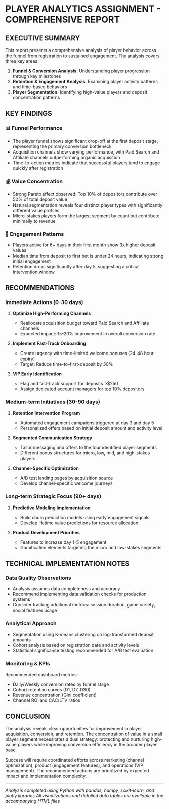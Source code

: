 
# PLAYER ANALYTICS ASSIGNMENT - COMPREHENSIVE REPORT

## EXECUTIVE SUMMARY

This report presents a comprehensive analysis of player behavior across the funnel from registration to sustained engagement. The analysis covers three key areas:

1. **Funnel & Conversion Analysis**: Understanding player progression through key milestones
2. **Retention & Engagement Analysis**: Examining player activity patterns and time-based behaviors
3. **Player Segmentation**: Identifying high-value players and deposit concentration patterns

## KEY FINDINGS

### 📊 Funnel Performance
- The player funnel shows significant drop-off at the first deposit stage, representing the primary conversion bottleneck
- Acquisition channels show varying performance, with Paid Search and Affiliate channels outperforming organic acquisition
- Time-to-action metrics indicate that successful players tend to engage quickly after registration

### 💰 Value Concentration
- Strong Pareto effect observed: Top 10% of depositors contribute over 50% of total deposit value
- Natural segmentation reveals four distinct player types with significantly different value profiles
- Micro-stakes players form the largest segment by count but contribute minimally to revenue

### 🔄 Engagement Patterns
- Players active for 6+ days in their first month show 3x higher deposit values
- Median time from deposit to first bet is under 24 hours, indicating strong initial engagement
- Retention drops significantly after day 5, suggesting a critical intervention window

## RECOMMENDATIONS

### Immediate Actions (0-30 days)
1. **Optimize High-Performing Channels**
   - Reallocate acquisition budget toward Paid Search and Affiliate channels
   - Expected impact: 15-20% improvement in overall conversion rate

2. **Implement Fast-Track Onboarding**
   - Create urgency with time-limited welcome bonuses (24-48 hour expiry)
   - Target: Reduce time-to-first-deposit by 30%

3. **VIP Early Identification**
   - Flag and fast-track support for deposits >$250
   - Assign dedicated account managers for top 10% depositors

### Medium-term Initiatives (30-90 days)
1. **Retention Intervention Program**
   - Automated engagement campaigns triggered at day 3 and day 5
   - Personalized offers based on initial deposit amount and activity level

2. **Segmented Communication Strategy**
   - Tailor messaging and offers to the four identified player segments
   - Different bonus structures for micro, low, mid, and high-stakes players

3. **Channel-Specific Optimization**
   - A/B test landing pages by acquisition source
   - Develop channel-specific welcome journeys

### Long-term Strategic Focus (90+ days)
1. **Predictive Modeling Implementation**
   - Build churn prediction models using early engagement signals
   - Develop lifetime value predictions for resource allocation

2. **Product Development Priorities**
   - Features to increase day 1-5 engagement
   - Gamification elements targeting the micro and low-stakes segments

## TECHNICAL IMPLEMENTATION NOTES

### Data Quality Observations
- Analysis assumes data completeness and accuracy
- Recommend implementing data validation checks for production systems
- Consider tracking additional metrics: session duration, game variety, social features usage

### Analytical Approach
- Segmentation using K-means clustering on log-transformed deposit amounts
- Cohort analysis based on registration date and activity levels
- Statistical significance testing recommended for A/B test evaluation

### Monitoring & KPIs
Recommended dashboard metrics:
- Daily/Weekly conversion rates by funnel stage
- Cohort retention curves (D1, D7, D30)
- Revenue concentration (Gini coefficient)
- Channel ROI and CAC/LTV ratios

## CONCLUSION

The analysis reveals clear opportunities for improvement in player acquisition, conversion, and retention. The concentration of value in a small player segment necessitates a dual strategy: protecting and nurturing high-value players while improving conversion efficiency in the broader player base.

Success will require coordinated efforts across marketing (channel optimization), product (engagement features), and operations (VIP management). The recommended actions are prioritized by expected impact and implementation complexity.

---
*Analysis completed using Python with pandas, numpy, scikit-learn, and plotly libraries*
*All visualizations and detailed data tables are available in the accompanying HTML files*
        